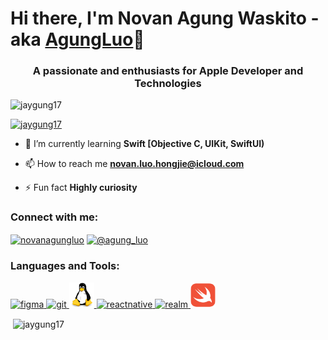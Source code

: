 # Hi there, I'm Novan Agung Waskito - aka [AgungLuo](https://www.linkedin.com/in/novanagungluo)👋

<h3 align="center">A passionate and enthusiasts for Apple Developer and Technologies</h3>

<p align="left"> <img src="https://komarev.com/ghpvc/?username=jaygung17&label=Profile%20views&color=0e75b6&style=flat" alt="jaygung17" /> </p>

<p align="left"> <a href="https://github.com/ryo-ma/github-profile-trophy"><img src="https://github-profile-trophy.vercel.app/?username=jaygung17" alt="jaygung17" /></a> </p>

- 🌱 I’m currently learning **Swift [Objective C, UIKit, SwiftUI)**

- 📫 How to reach me **novan.luo.hongjie@icloud.com**

- ⚡ Fun fact **Highly curiosity**

<h3 align="left">Connect with me:</h3>
<p align="left">
<a href="https://linkedin.com/in/novanagungluo" target="blank"><img align="center" src="https://raw.githubusercontent.com/rahuldkjain/github-profile-readme-generator/master/src/images/icons/Social/linked-in-alt.svg" alt="novanagungluo" height="30" width="40" /></a>
<a href="https://www.hackerrank.com/@agung_luo" target="blank"><img align="center" src="https://raw.githubusercontent.com/rahuldkjain/github-profile-readme-generator/master/src/images/icons/Social/hackerrank.svg" alt="@agung_luo" height="30" width="40" /></a>
</p>

<h3 align="left">Languages and Tools:</h3>
<p align="left"> <a href="https://www.figma.com/" target="_blank" rel="noreferrer"> <img src="https://www.vectorlogo.zone/logos/figma/figma-icon.svg" alt="figma" width="40" height="40"/> </a> <a href="https://git-scm.com/" target="_blank" rel="noreferrer"> <img src="https://www.vectorlogo.zone/logos/git-scm/git-scm-icon.svg" alt="git" width="40" height="40"/> </a> <a href="https://www.linux.org/" target="_blank" rel="noreferrer"> <img src="https://raw.githubusercontent.com/devicons/devicon/master/icons/linux/linux-original.svg" alt="linux" width="40" height="40"/> </a> <a href="https://reactnative.dev/" target="_blank" rel="noreferrer"> <img src="https://reactnative.dev/img/header_logo.svg" alt="reactnative" width="40" height="40"/> </a> <a href="https://realm.io/" target="_blank" rel="noreferrer"> <img src="https://raw.githubusercontent.com/bestofjs/bestofjs-webui/8665e8c267a0215f3159df28b33c365198101df5/public/logos/realm.svg" alt="realm" width="40" height="40"/> </a> <a href="https://developer.apple.com/swift/" target="_blank" rel="noreferrer"> <img src="https://raw.githubusercontent.com/devicons/devicon/master/icons/swift/swift-original.svg" alt="swift" width="40" height="40"/> </a> </p>

<p>&nbsp;<img align="center" src="https://github-readme-stats.vercel.app/api?username=jaygung17&show_icons=true&locale=en" alt="jaygung17" /></p>
